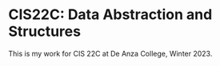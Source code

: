 # CIS22C: Data Abstraction and Structures

This is my work for CIS 22C at De Anza College, Winter 2023.
